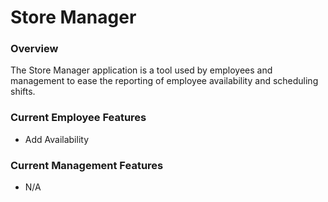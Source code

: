 # Store Manager

### Overview
The Store Manager application is a tool used by employees and management to ease the reporting of employee availability and scheduling shifts.

### Current Employee Features
- Add Availability   

### Current Management Features
- N/A
